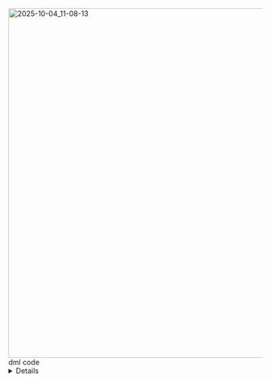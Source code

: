 <img width="918" height="694" alt="2025-10-04_11-08-13" src="https://github.com/user-attachments/assets/01f3d993-f779-4242-bc51-89624277259e" />

<summary>
  dml code 
  <details>
    <pre>
      <code>
           Table users {
  id             uuid [pk]
  email          varchar [unique, not null]
  password_hash  varchar [not null]
  email_verified boolean [default: false]
  role           varchar(20) [not null] // ADMIN / USER
  status         varchar(20) [default: 'ACTIVE'] // ACTIVE / BLOCKED
  created_at     timestamp [default: `now()`]
  updated_at     timestamp
}

Table sessions {
  id             uuid [pk]
  name           varchar [not null]
  description    text
  start_time     timestamp
  end_time       timestamp
  mode           varchar(20) // anonymous / non-anonymous
  selection_type varchar(20) // single / multiple
  selection_limit int
  published      boolean [default: false]
  created_by     uuid [ref: > users.id]
  created_at     timestamp [default: `now()`]
}

Table tokens {
  id             uuid [pk]
  network        varchar [not null]
  name           varchar [not null]
  contract_address varchar [not null]
  description    text
  display_order  int
  created_at     timestamp [default: `now()`]
  updated_at     timestamp
}

Table transactions {
  id             uuid [pk]
  user_id        uuid [ref: > users.id]
  token_id       uuid [ref: > tokens.id]
  tx_hash        varchar [unique, not null]
  tx_type        varchar(20) // transfer / swap / staking
  amount         numeric(36,18)
  from_address   varchar
  to_address     varchar
  status         varchar(20) // pending / success / error
  created_at     timestamp [default: `now()`]
  updated_at     timestamp
}

Table transaction_metadata {
  id             uuid [pk]
  transaction_id uuid [ref: > transactions.id]
  formed_at      timestamp
  signature      varchar
  extra_data     json
}

Table notifications {
  id             uuid [pk]
  user_id        uuid [ref: > users.id]
  type           varchar(50) // transaction, balance, system
  message        text
  read           boolean [default: false]
  created_at     timestamp [default: `now()`]
}

Table audit_logs {
  id             uuid [pk]
  user_id        uuid [ref: > users.id]
  action_type    varchar(50) // login, create, update, delete, role_change, tx_execute
  entity_type    varchar(50) // user, token, transaction, session
  entity_id      uuid
  success        boolean
  ip_address     varchar
  user_agent     text
  wallet_address varchar
  created_at     timestamp [default: `now()`]
}

Table wallets {
  id             uuid [pk]
  user_id        uuid [ref: > users.id]
  address        varchar [unique, not null]
  network        varchar
  created_at     timestamp [default: `now()`]
}

Table balances {
  id             uuid [pk]
  wallet_id      uuid [ref: > wallets.id]
  token_id       uuid [ref: > tokens.id]
  amount         numeric(36,18) [default: 0]
  updated_at     timestamp
}

Table system_settings {
  id             uuid [pk]
  name           text
  value          text
  updated_at     timestamp
}

          </code>
    </pre>
     </details>
</summary>
